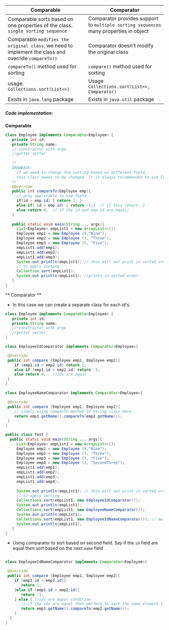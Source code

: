 

| Comparable | Comparator |
|----------|------------|
| Comparable sorts based on one properties of the class. `single sorting sequence` | Comparator provides support to `multiple sorting sequences` many properties in object |
| Comparable `modifies the original class`, we need to implement the class and override `compareTo()` | Comparator doesn't modify the original class |
| `compareTo()` method used for sorting | `compare()` method used for sorting |
| usage: `Collections.sort(List<>)` | Usage `Collections.sort(List<>, Comparator)` |
| Exists in `java.lang` package | Exists in `java.util` package |


##### Code implementation:
**Comparable**
```java
class Employee implements Comparable<Employee> {
   private int id;
   private String name;
   // constructor with args 
   //getter setter
   
   /*
   DRAWBACK: 
     if we need to change the sorting based on different field,
     this class needs to be changed. It is always recommended to use Comparator
   */
   @Override
   public int compareTo(Employee emp){
     // only applicable to one field
     if(id > emp.id) { return 1; }
     else if( id < emp.id) { return -1;}  // if less return -1
     else return 0;  // if the id and emp.id are equal;
   }
   
   public static void main(String ... args){
     List<Employee> empList1 = new ArrayList<>();
     Employee emp1 = new Employee (9,"Nine");
     Employee emp2 = new Employee (3, "Three");
     Employee emp3 = new Employee (5, "Five");
     empList1.add(emp1);
     empList1.add(emp2);
     empList1.add(emp3);
     System.out.println(empList1); // this will not print in sorted order
     // to apply sorting 
     Collection.sort(empList1);
     System.out.println(empList1); //prints in sorted order
   }
}
```
** Comparator **
  - In this case we can create a separate class for each id's.
```java
class Employee implements Comparable<Employee> {
   private int id;
   private String name;
   // constructor with args 
   //getter setter
}

class EmployeeIdComparator implements Comparator<Employee>{

 @Override
 public int compare (Employee emp1, Employee emp2){
    if (emp1.id > emp2.id) return 1; 
    else if (emp1.id < emp2.id) return -1;
    else return 0;   //ids are equal
 } 
}

class EmployeeNameComparator implements Comparator<Employee>{

 @Override
 public int compare (Employee emp1, Employee emp2){
    // simply using comparTo method of String class here
    return emp1.getName().compareTo(emp2.getName());
 } 
}

public class Test {
  public static void main(String ... args){
     List<Employee> empList1 = new ArrayList<>();
     Employee emp1 = new Employee (9,"Nine");
     Employee emp2 = new Employee (3, "Three");
     Employee emp3 = new Employee (5, "Five");
     Employee emp4 = new Employee (3, "SecondThree");
     empList1.add(emp1);
     empList1.add(emp2);
     empList1.add(emp3);
     empList1.add(emp4);
     
     System.out.println(empList1); // this will not print in sorted order
     // to apply sorting 
     Collections.sort(empList1, new EmployeeIdComparator());
     System.out.println(empList1);
     Collections.sort(empList1, new EmployeeNameComparator());
     System.out.println(empList1);
     Collections.sort(empList1, new EmployeeIdNameComparator()); // mulitple field sorting
     System.out.println(empList1);
   }
}
```
- Using comparator to sort based on second field. Say if the `id` field are equal then sort based on the next `name` field

```java

class EmployeeIdNameComparator implements Comparator<Employee>{

 @Override
 public int compare (Employee emp1, Employee emp2){
    if (emp1.id > emp2.id){
       return 1;
    }else if (emp1.id < emp2.id){ 
       return -1;
    } else { //ids are equal condition
       // if the ids are equal then perform to sort the name element like below instead of returning 0
       return emp1.getName().compareTo(emp2.getName());
    }   
  } 
}
```
